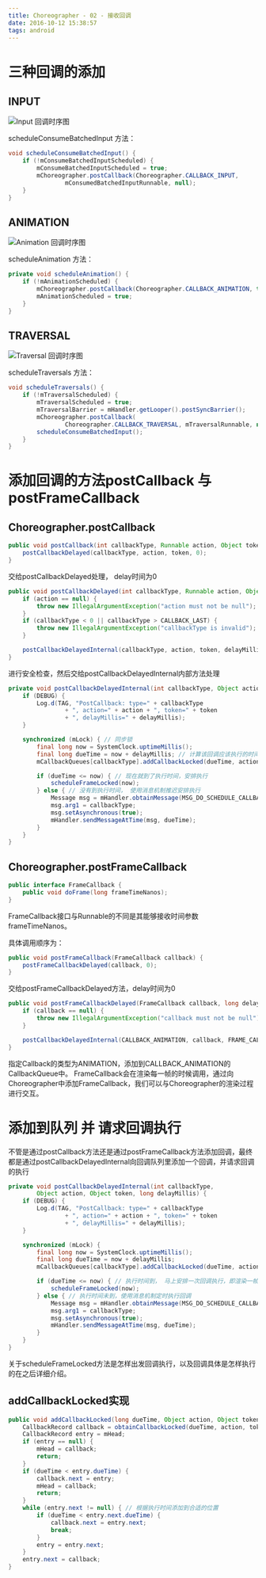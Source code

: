 ```yaml
---
title: Choreographer - 02 - 接收回调
date: 2016-10-12 15:38:57
tags: android
---
```


# 三种回调的添加
## INPUT
![Input 回调时序图](/2016/10/12/choreographer-02-accept-callback/Callback_Input.png)

scheduleConsumeBatchedInput 方法：

``` java
void scheduleConsumeBatchedInput() {
    if (!mConsumeBatchedInputScheduled) {
        mConsumeBatchedInputScheduled = true;
        mChoreographer.postCallback(Choreographer.CALLBACK_INPUT,
                mConsumedBatchedInputRunnable, null);
    }
}
```

## ANIMATION
![Animation 回调时序图](/2016/10/12/choreographer-02-accept-callback/Callback_Animator.png)

scheduleAnimation 方法：

``` java
private void scheduleAnimation() {
    if (!mAnimationScheduled) {
        mChoreographer.postCallback(Choreographer.CALLBACK_ANIMATION, this, null);
        mAnimationScheduled = true;
    }
}
```

## TRAVERSAL
![Traversal 回调时序图](/2016/10/12/choreographer-02-accept-callback/Callback_Traversal.png)

scheduleTraversals 方法：

``` java
void scheduleTraversals() {
    if (!mTraversalScheduled) {
        mTraversalScheduled = true;
        mTraversalBarrier = mHandler.getLooper().postSyncBarrier();
        mChoreographer.postCallback(
                Choreographer.CALLBACK_TRAVERSAL, mTraversalRunnable, null);
        scheduleConsumeBatchedInput();
    }
}
```


# 添加回调的方法postCallback 与 postFrameCallback

## Choreographer.postCallback

``` java
public void postCallback(int callbackType, Runnable action, Object token) {
    postCallbackDelayed(callbackType, action, token, 0);
}
```

交给postCallbackDelayed处理， delay时间为0

``` java
public void postCallbackDelayed(int callbackType, Runnable action, Object token, long delayMillis) {
    if (action == null) {
        throw new IllegalArgumentException("action must not be null");
    }
    if (callbackType < 0 || callbackType > CALLBACK_LAST) {
        throw new IllegalArgumentException("callbackType is invalid");
    }

    postCallbackDelayedInternal(callbackType, action, token, delayMillis);
}
```

进行安全检查，然后交给postCallbackDelayedInternal内部方法处理

``` java
private void postCallbackDelayedInternal(int callbackType, Object action, Object token, long delayMillis) {
    if (DEBUG) {
        Log.d(TAG, "PostCallback: type=" + callbackType
                + ", action=" + action + ", token=" + token
                + ", delayMillis=" + delayMillis);
    }

    synchronized (mLock) { // 同步锁
        final long now = SystemClock.uptimeMillis();
        final long dueTime = now + delayMillis; // 计算该回调应该执行的时间
        mCallbackQueues[callbackType].addCallbackLocked(dueTime, action, token); // 添加到相应的CallbackQueue中

        if (dueTime <= now) { // 现在就到了执行时间，安排执行
            scheduleFrameLocked(now);
        } else { // 没有到执行时间， 使用消息机制推迟安排执行
            Message msg = mHandler.obtainMessage(MSG_DO_SCHEDULE_CALLBACK, action);
            msg.arg1 = callbackType;
            msg.setAsynchronous(true);
            mHandler.sendMessageAtTime(msg, dueTime);
        }
    }
}
```

## Choreographer.postFrameCallback

``` java
public interface FrameCallback {
    public void doFrame(long frameTimeNanos);
}
```

FrameCallback接口与Runnable的不同是其能够接收时间参数frameTimeNanos。

具体调用顺序为：

``` java
public void postFrameCallback(FrameCallback callback) {
    postFrameCallbackDelayed(callback, 0);
}
```

交给postFrameCallbackDelayed方法，delay时间为0

``` java
public void postFrameCallbackDelayed(FrameCallback callback, long delayMillis) {
    if (callback == null) {
        throw new IllegalArgumentException("callback must not be null");
    }

    postCallbackDelayedInternal(CALLBACK_ANIMATION, callback, FRAME_CALLBACK_TOKEN, delayMillis);
}
```

指定Callback的类型为ANIMATION，添加到CALLBACK_ANIMATION的CallbackQueue中。
FrameCallback会在渲染每一帧的时候调用，通过向Choreographer中添加FrameCallback，我们可以与Choreographer的渲染过程进行交互。


# 添加到队列 并 请求回调执行
不管是通过postCallback方法还是通过postFrameCallback方法添加回调，最终都是通过postCallbackDelayedInternal向回调队列里添加一个回调，并请求回调的执行

``` java
private void postCallbackDelayedInternal(int callbackType,
        Object action, Object token, long delayMillis) {
    if (DEBUG) {
        Log.d(TAG, "PostCallback: type=" + callbackType
                + ", action=" + action + ", token=" + token
                + ", delayMillis=" + delayMillis);
    }

    synchronized (mLock) {
        final long now = SystemClock.uptimeMillis();
        final long dueTime = now + delayMillis;
        mCallbackQueues[callbackType].addCallbackLocked(dueTime, action, token); // 添加到回调队列

        if (dueTime <= now) { // 执行时间到， 马上安排一次回调执行，即渲染一帧
            scheduleFrameLocked(now);
        } else { // 执行时间未到，使用消息机制定时执行回调
            Message msg = mHandler.obtainMessage(MSG_DO_SCHEDULE_CALLBACK, action);
            msg.arg1 = callbackType;
            msg.setAsynchronous(true);
            mHandler.sendMessageAtTime(msg, dueTime);
        }
    }
}
```
关于scheduleFrameLocked方法是怎样出发回调执行，以及回调具体是怎样执行的在之后详细介绍。

## addCallbackLocked实现
``` java
public void addCallbackLocked(long dueTime, Object action, Object token) {
    CallbackRecord callback = obtainCallbackLocked(dueTime, action, token); //生成callback对象
    CallbackRecord entry = mHead;
    if (entry == null) {
        mHead = callback;
        return;
    }
    if (dueTime < entry.dueTime) {
        callback.next = entry;
        mHead = callback;
        return;
    }
    while (entry.next != null) { // 根据执行时间添加到合适的位置
        if (dueTime < entry.next.dueTime) {
            callback.next = entry.next;
            break;
        }
        entry = entry.next;
    }
    entry.next = callback;
}
```